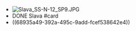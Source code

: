 - ![Slava_SS-N-12_SP9.JPG](../assets/Slava_SS-N-12_SP9_1754486940154_0.JPG)
- DONE Slava #card
- ((68935a49-392a-495c-9add-fcef538642e4))
